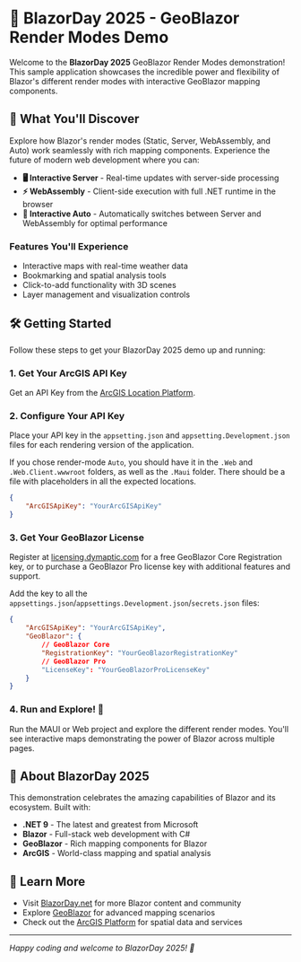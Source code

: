 # 🎉 BlazorDay 2025 - GeoBlazor Render Modes Demo

Welcome to the **BlazorDay 2025** GeoBlazor Render Modes demonstration! This sample application showcases the incredible power and flexibility of Blazor's different render modes with interactive GeoBlazor mapping components.

## 🚀 What You'll Discover

Explore how Blazor's render modes (Static, Server, WebAssembly, and Auto) work seamlessly with rich mapping components. Experience the future of modern web development where you can:

- **🖥️ Interactive Server** - Real-time updates with server-side processing
- **⚡ WebAssembly** - Client-side execution with full .NET runtime in the browser  
- **🔄 Interactive Auto** - Automatically switches between Server and WebAssembly for optimal performance

### Features You'll Experience
- Interactive maps with real-time weather data
- Bookmarking and spatial analysis tools
- Click-to-add functionality with 3D scenes
- Layer management and visualization controls

## 🛠️ Getting Started

Follow these steps to get your BlazorDay 2025 demo up and running:

### 1. Get Your ArcGIS API Key
Get an API Key from the [ArcGIS Location Platform](https://location.arcgis.com/).

### 2. Configure Your API Key
Place your API key in the `appsetting.json` and `appsetting.Development.json` files for each rendering version of the application.

If you chose render-mode `Auto`, you should have it in the `.Web` and `.Web.Client.wwwroot` folders, as well as the `.Maui` folder. There should be a file with placeholders in all the expected locations.

```json
{
    "ArcGISApiKey": "YourArcGISApiKey"
}
```

### 3. Get Your GeoBlazor License
Register at [licensing.dymaptic.com](https://licensing.dymaptic.com) for a free GeoBlazor Core Registration key, or to purchase a GeoBlazor Pro license key with additional features and support.

Add the key to all the `appsettings.json`/`appsettings.Development.json`/`secrets.json` files:

```json
{
    "ArcGISApiKey": "YourArcGISApiKey",
    "GeoBlazor": {
        // GeoBlazor Core
        "RegistrationKey": "YourGeoBlazorRegistrationKey"
        // GeoBlazor Pro
        "LicenseKey": "YourGeoBlazorProLicenseKey"
    }
}
```

### 4. Run and Explore! 🎯
Run the MAUI or Web project and explore the different render modes. You'll see interactive maps demonstrating the power of Blazor across multiple pages.

## 🌟 About BlazorDay 2025

This demonstration celebrates the amazing capabilities of Blazor and its ecosystem. Built with:

- **.NET 9** - The latest and greatest from Microsoft
- **Blazor** - Full-stack web development with C#
- **GeoBlazor** - Rich mapping components for Blazor
- **ArcGIS** - World-class mapping and spatial analysis

## 🔗 Learn More

- Visit [BlazorDay.net](https://blazorday.net/) for more Blazor content and community
- Explore [GeoBlazor](https://geoblazor.com) for advanced mapping scenarios
- Check out the [ArcGIS Platform](https://www.arcgis.com/index.html) for spatial data and services

---

*Happy coding and welcome to BlazorDay 2025! 🎊*
